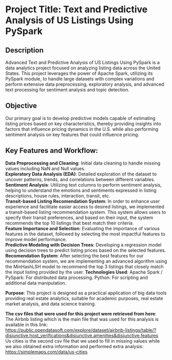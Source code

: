 # Project Title: Text and Predictive Analysis of US Listings Using PySpark

## Description
Advanced Text and Predictive Analysis of US Listings Using PySpark is a data analytics project focused on analyzing listing data across the United States. This project leverages the power of Apache Spark, utilizing its PySpark module, to handle large datasets with complex variations and perform extensive data preprocessing, exploratory analysis, and advanced text processing for sentiment analysis and topic detection.

## Objective
Our primary goal is to develop predictive models capable of estimating listing prices based on key characteristics, thereby providing insights into factors that influence pricing dynamics in the U.S. while also performing sentiment analysis on key features that could influence pricing.

## Key Features and Workflow:
**Data Preprocessing and Cleaning**: Initial data cleaning to handle missing values including NaN and Null values.  
**Exploratory Data Analysis (EDA)**: Detailed exploration of the dataset to uncover patterns, trends, and correlations between different variables.  
**Sentiment Analysis**: Utilizing text columns to perform sentiment analysis, helping to understand the emotions and sentiments expressed in listing descriptions, house rules, interaction, transit, etc.  
**Transit-based Listing Recomendation System**: In order to enhance user experience and facilitate easier access to desired listings, we implemented a transit-based listing recommendation system. This system allows users to specify their transit preferences, and based on their input, the system recommends the top 10 listings that best match their criteria.  
**Feature Importance and Selection**: Evaluating the importance of various features in the dataset, followed by selecting the most impactful features to improve model performance.  
**Predictive Modeling with Decision Trees**: Developing a regression model using decision trees to predict listing prices based on the selected features.  
**Recomendation System**: After selecting the best features for our recommendation system, we are implementing an advanced algorithm using the MinHashLSH model to recommend the top 3 listings that closely match the input listing provided by the user.
**Technologies Used**:
Apache Spark / PySpark: For distributed data processing.
Python: For scripting and additional data manipulation.

**Purpose**: This project is designed as a practical application of big data tools providing real estate analytics, suitable for academic purposes, real estate market analysis, and data science training.

**The csv files that were used for this project were retrieved from here**:  
The Airbnb listing which is the main file that was used for this analysis is available in this link: https://public.opendatasoft.com/explore/dataset/airbnb-listings/table/?disjunctive.host_verifications&disjunctive.amenities&disjunctive.features  
Us cities is the second csv file that we used to fill in missing values while we also obtained extra information and performed extra analysis:  https://simplemaps.com/data/us-cities  
